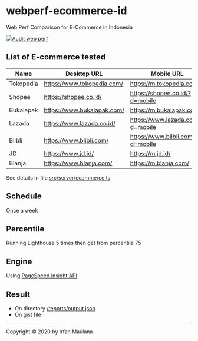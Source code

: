 # webperf-ecommerce-id

Web Perf Comparison for E-Commerce in Indonesia

[![Audit web perf](https://github.com/mazipan/webperf-ecommerce-id/workflows/Audit%20web%20perf/badge.svg)](https://github.com/mazipan/webperf-ecommerce-id/actions)

## List of E-commerce tested

| Name      | Desktop URL                | Mobile URL                         |
| --------- | -------------------------- | ---------------------------------- |
| Tokopedia | https://www.tokopedia.com/ | https://m.tokopedia.com/           |
| Shopee    | https://shopee.co.id/      | https://shopee.co.id/?d=mobile     |
| Bukalapak | https://www.bukalapak.com/ | https://m.bukalapak.com/           |
| Lazada    | https://www.lazada.co.id/  | https://www.lazada.co.id/?d=mobile |
| Blibli    | https://www.blibli.com/    | https://www.blibli.com/?d=mobile   |
| JD        | https://www.jd.id/         | https://m.jd.id/                   |
| Blanja    | https://www.blanja.com/    | https://m.blanja.com/              |

See details in file [src/server/ecommerce.ts](https://github.com/mazipan/webperf-ecommerce-id/blob/master/src/cronjob/ecommerce.ts)

## Schedule

Once a week

## Percentile

Running Lighthouse 5 times then get from percentile 75

## Engine

Using [PageSpeed Insight API](https://developers.google.com/speed/docs/insights/v5/get-started)

## Result

- On directory [/reports/output.json](https://github.com/mazipan/webperf-ecommerce-id/blob/master/reports/output.json)
- On [gist file](https://gist.github.com/mazipan/feebc7a0662d2450317b0926c1fbd918)

---

Copyright © 2020 by Irfan Maulana
